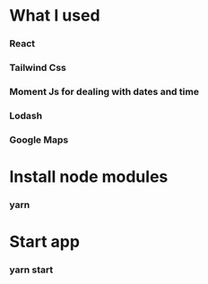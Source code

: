 # What I used
### React
### Tailwind Css
### Moment Js for dealing with dates and time
### Lodash
### Google Maps

# Install node modules
### yarn

# Start app
### yarn start
